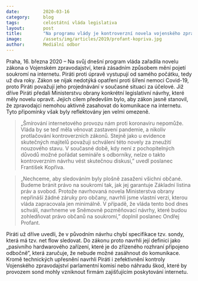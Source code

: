 ```yaml
---
date:         2020-03-16
category:     blog
tags:         celostátní vláda legislativa
layout:       post
title:        "Na programu vlády je kontroverzní novela vojenského zpravodajství, Piráti varují před ztrátou soukromí na internetu"
image:        /assets/img/articles/2019/profant-kopriva.jpg
author:       Mediální odbor
--- 
```


 

Praha, 16. března 2020 – Na svůj dnešní program vláda zařadila novelu zákona o Vojenském zpravodajství, která zásadním způsobem mění pojetí soukromí na internetu. Piráti proti úpravě vystupují od samého počátku, tedy už dva roky. Zákon se nijak nedotýká opatření proti šíření nemoci Covid-19, proto Piráti považují jeho projednávání v současné situaci za účelové. Již dříve Piráti předali Ministerstvu obrany konkrétní legislativní návrhy, které měly novelu opravit. Jejich cílem především bylo, aby zákon jasně stanovil, že zpravodajci nemohou aktivně zasahovat do komunikace na internetu. Tyto připomínky však byly reflektovány jen velmi omezeně. 

 

> „Šmírování internetového provozu nám proti koronaviru nepomůže. Vláda by se teď měla věnovat zastavení pandemie, a nikoliv protlačování kontroverzních zákonů. Stejně jako u evidence skutečných majitelů považuji schválení této novely za zneužití nouzového stavu. V současné době, kdy není z pochopitelných důvodů možné pořádat semináře s odborníky, nelze o takto kontroverzním návrhu vést skutečnou diskusi,” uvedl poslanec František Kopřiva. 

 

> „Nechceme, aby sledováním byly plošně zasaženi všichni občané. Budeme bránit právo na soukromí tak, jak jej garantuje Základní listina práv a svobod. Protože navrhovaná novela Ministerstva obrany nepřináší žádné záruky pro občany, navrhli jsme vlastní verzi, kterou vláda zapracovala jen minimálně. V případě, že vláda tento bod dnes schválí, navrhneme ve Sněmovně pozměňovací návrhy, které budou zohledňovat právo občanů na soukromí,” doplnil poslanec Ondřej Profant.

 

Piráti už dříve uvedli, že v původním návrhu chybí specifikace tzv. sondy, která má tzv. net flow sledovat. Do zákonu proto navrhli její definici jako „pasivního hardwarového zařízení, které je do zřízeného rozhraní připojeno odbočně”, která zaručuje, že nebude možné zasáhnout do komunikace. Kromě technických upřesnění navrhli Piráti i zefektivnění kontroly Vojenského zpravodajství parlamentní komisí nebo náhradu škod, které by provozem sond mohly vzniknout firmám zajišťujícím poskytování internetu. 
